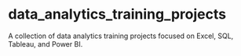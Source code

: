# data_analytics_training_projects
A collection of data analytics training projects focused on Excel, SQL, Tableau, and Power BI.
